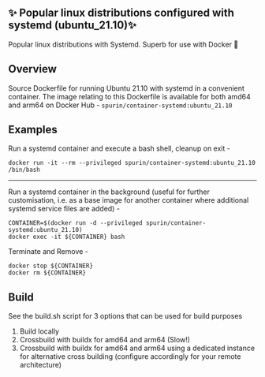 ## ✨ Popular linux distributions configured with systemd  (ubuntu_21.10)✨

Popular linux distributions with Systemd.  Superb for use with Docker 🐋

## Overview

Source Dockerfile for running Ubuntu 21.10 with systemd in a convenient container.  The image relating to this Dockerfile is available for both amd64 and arm64 on Docker Hub - ```spurin/container-systemd:ubuntu_21.10```

## Examples

Run a systemd container and execute a bash shell, cleanup on exit -

```
docker run -it --rm --privileged spurin/container-systemd:ubuntu_21.10 /bin/bash
```

---

Run a systemd container in the background (useful for further customisation, i.e. as a base image
for another container where additional systemd service files are added) -

```
CONTAINER=$(docker run -d --privileged spurin/container-systemd:ubuntu_21.10)
docker exec -it ${CONTAINER} bash
```

Terminate and Remove -

```
docker stop ${CONTAINER}
docker rm ${CONTAINER}
```

## Build

See the build.sh script for 3 options that can be used for build purposes

1. Build locally
2. Crossbuild with buildx for amd64 and arm64 (Slow!)
3. Crossbuild with buildx for amd64 and arm64 using a dedicated instance for alternative cross building (configure accordingly for your remote architecture)
